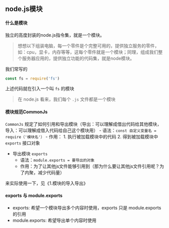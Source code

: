 ## node.js模块
#### 什么是模块

独立的高度封装的node.js指令集，就是一个模块。

> 想想以下组装电脑，每一个零件是个完整可用的，提供独立服务的零件，如：cpu，显卡，内存等等，这每个零件就是一个模块；同理，组成我们整个服务器应用的，提供独立功能的代码集，就是node模块。

我们常写的
```javascript
const fs = require('fs')
```
上述代码就在引入一个叫 ```fs``` 的模块

> 在 node.js 看来，我们每个 ```.js``` 文件都是一个模块

#### 模块规范CommonJs
```CommonJs``` 规定了如何引用和导出模块（导出：可以理解成借出代码给其他模块，导入：可以理解成借入代码给自己这个模块用）
    - 语法：```const 自定义变量名 = require（'模块名'）```
    - 作用：
        1. 执行被加载模块中的代码
        2. 得到被加载模块中 ```exports``` 接口对象
- 导出模块 ```exports```
    - 语法：```module.exports = 要导出的对象```
    - 作用：为了让其他js文件能够引用到（那为什么要让其他js文件引用呢？为了内聚，减少代码量）

来实际使用一下，见《1.模块的导入导出》

#### exports 与 module.exports
- exports: 希望一个模块导出多个内容时使用，exports 只是 module.exports 的引用
- module.exports: 希望导出单个内容时使用
